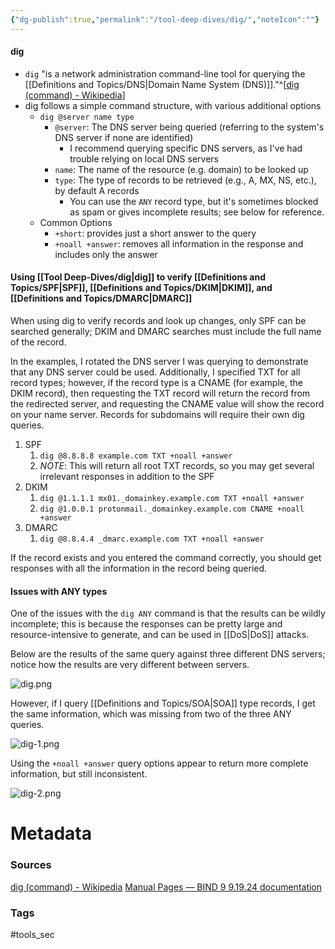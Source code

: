 ```yaml
---
{"dg-publish":true,"permalink":"/tool-deep-dives/dig/","noteIcon":""}
---
```


#### dig
- `dig` "is a network administration command-line tool for querying the [[Definitions and Topics/DNS\|Domain Name System (DNS)]]."^[[dig (command) - Wikipedia](https://en.wikipedia.org/wiki/Dig_(command))]
- dig follows a simple command structure, with various additional options
	- `dig @server name type`
		- `@server`: The DNS server being queried (referring to the system's DNS server if none are identified)
			- I recommend querying specific DNS servers, as I've had trouble relying on local DNS servers
		- `name`: The name of the resource (e.g. domain) to be looked up
		- `type`: The type of records to be retrieved (e.g., A, MX, NS, etc.), by default A records
			- You can use the `ANY` record type, but it's sometimes blocked as spam or gives incomplete results; see below for reference.
	- Common Options
		- `+short`: provides just a short answer to the query
		- `+noall +answer`: removes all information in the response and includes only the answer

#### Using [[Tool Deep-Dives/dig\|dig]] to verify [[Definitions and Topics/SPF\|SPF]], [[Definitions and Topics/DKIM\|DKIM]], and [[Definitions and Topics/DMARC\|DMARC]]
When using dig to verify records and look up changes, only SPF can be searched generally; DKIM and DMARC searches must include the full name of the record.

In the examples, I rotated the DNS server I was querying to demonstrate that any DNS server could be used. Additionally, I specified TXT for all record types; however, if the record type is a CNAME (for example, the DKIM record), then requesting the TXT record will return the record from the redirected server, and requesting the CNAME value will show the record on your name server. Records for subdomains will require their own dig queries.

1. SPF
	1. `dig @8.8.8.8 example.com TXT +noall +answer`
	2. *NOTE*: This will return all root TXT records, so you may get several irrelevant responses in addition to the SPF
2. DKIM
	1. `dig @1.1.1.1 mx01._domainkey.example.com TXT +noall +answer`
	2. `dig @1.0.0.1 protonmail._domainkey.example.com CNAME +noall +answer`
3. DMARC
	1. `dig @8.8.4.4 _dmarc.example.com TXT +noall +answer`

If the record exists and you entered the command correctly, you should get responses with all the information in the record being queried.
#### Issues with ANY types
One of the issues with the `dig ANY` command is that the results can be wildly incomplete; this is because the responses can be pretty large and resource-intensive to generate, and can be used in [[DoS\|DoS]] attacks. 

Below are the results of the same query against three different DNS servers; notice how the results are very different between servers. 

![dig.png](/img/user/Attachments/dig.png)

However, if I query [[Definitions and Topics/SOA\|SOA]] type records, I get the same information, which was missing from two of the three ANY queries.

![dig-1.png](/img/user/Attachments/dig-1.png)

Using the `+noall +answer` query options appear to return more complete information, but still inconsistent.

![dig-2.png](/img/user/Attachments/dig-2.png)


# Metadata

### Sources
[dig (command) - Wikipedia](https://en.wikipedia.org/wiki/Dig_(command))
[Manual Pages — BIND 9 9.19.24 documentation](https://downloads.isc.org/isc/bind9/cur/9.19/doc/arm/html/manpages.html#dig-dns-lookup-utility)
### Tags
#tools_sec 